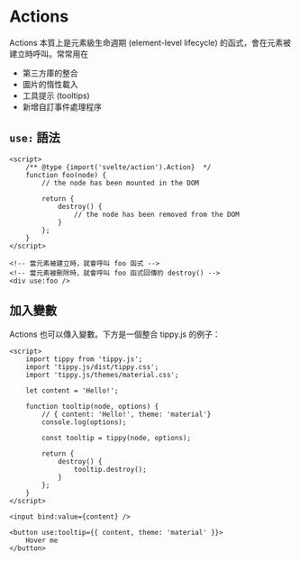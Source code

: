 # Actions

Actions 本質上是元素級生命週期 (element-level lifecycle) 的函式，會在元素被建立時呼叫。常常用在

- 第三方庫的整合
- 圖片的惰性載入
- 工具提示 (tooltips)
- 新增自訂事件處理程序

## `use:` 語法

```svelte
<script>
    /** @type {import('svelte/action').Action}  */
    function foo(node) {
        // the node has been mounted in the DOM

        return {
            destroy() {
                // the node has been removed from the DOM
            }
        };
    }
</script>

<!-- 當元素被建立時，就會呼叫 foo 函式 -->
<!-- 當元素被刪除時，就會呼叫 foo 函式回傳的 destroy() -->
<div use:foo />
```

## 加入變數

Actions 也可以傳入變數。下方是一個整合 tippy.js 的例子：

```svelte
<script>
    import tippy from 'tippy.js';
    import 'tippy.js/dist/tippy.css';
    import 'tippy.js/themes/material.css';

    let content = 'Hello!';

    function tooltip(node, options) {
        // { content: 'Hello!', theme: 'material'}
        console.log(options);

        const tooltip = tippy(node, options);

        return {
            destroy() {
                tooltip.destroy();
            }
        };
    }
</script>

<input bind:value={content} />

<button use:tooltip={{ content, theme: 'material' }}>
    Hover me
</button>
```
